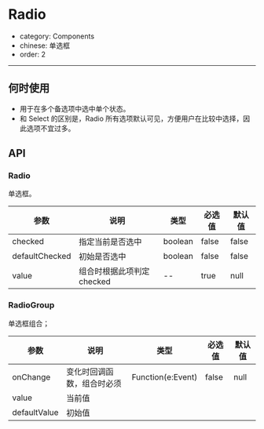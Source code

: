 # Radio

- category: Components
- chinese: 单选框
- order: 2

---

## 何时使用

- 用于在多个备选项中选中单个状态。
- 和 Select 的区别是，Radio 所有选项默认可见，方便用户在比较中选择，因此选项不宜过多。


## API

### Radio
单选框。

| 参数           | 说明                                     | 类型       |  必选值 | 默认值 |
|----------------|------------------------------------------|------------|---------|--------|
| checked        | 指定当前是否选中                         | boolean    |  false   | false  |
| defaultChecked | 初始是否选中 | boolean | false | false |
| value          | 组合时根据此项判定checked | -- |true | null|

### RadioGroup

单选框组合；

| 参数           | 说明                                     | 类型       |  必选值 | 默认值 |
|----------------|------------------------------------------|------------|---------|--------|
| onChange       | 变化时回调函数，组合时必须 | Function(e:Event) | false | null |
| value       | 当前值 |  |  |
| defaultValue       | 初始值 |  |  |

